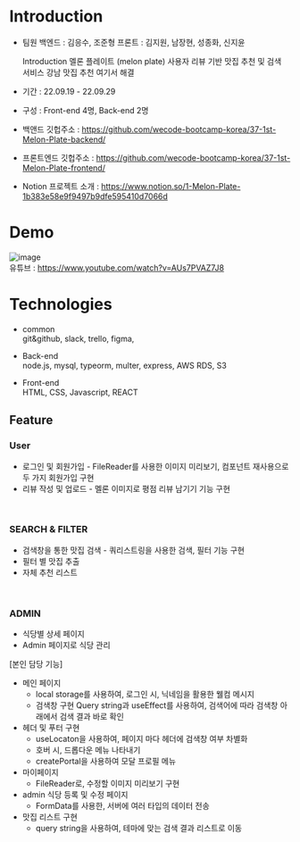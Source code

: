 # Introduction
- 팀원
  백엔드 : 김응수, 조준형
  프론트 : 김지원, 남장현, 성종화, 신지윤
  
  Introduction
  멜론 플레이트 (melon plate)
  사용자 리뷰 기반 맛집 추천 및 검색 서비스
  강남 맛집 추천 여기서 해결


- 기간 : 22.09.19 - 22.09.29
- 구성 : Front-end 4명, Back-end 2명

- 백앤드 깃헙주소 : https://github.com/wecode-bootcamp-korea/37-1st-Melon-Plate-backend/
- 프론트엔드 깃헙주소 : https://github.com/wecode-bootcamp-korea/37-1st-Melon-Plate-frontend/
- Notion 프로젝트 소개 : https://www.notion.so/1-Melon-Plate-1b383e58e9f9497b9dfe595410d7066d


# Demo

  ![image](https://user-images.githubusercontent.com/109328454/193214827-d8d2b6d7-f394-49f8-bb07-5c79247f6f87.png)
   <br/>
  유튜브 : https://www.youtube.com/watch?v=AUs7PVAZ7J8

# Technologies
  
- common <br/>
git&github, slack, trello, figma,


- Back-end <br/>
node.js, mysql, typeorm, multer, express, AWS RDS, S3

- Front-end <br/>
HTML, CSS, Javascript, REACT

  
## Feature

### User
  - 로그인 및 회원가입 - FileReader를 사용한 이미지 미리보기, 컴포넌트 재사용으로 두 가지 회원가입 구현
  - 리뷰 작성 및 업로드 - 멜론 이미지로 평점 리뷰 남기기 기능 구현
  <br/>
  
### SEARCH & FILTER
  - 검색창을 통한 맛집 검색 - 쿼리스트링을 사용한 검색, 필터 기능 구현
  - 필터 별 맛집 추출
  - 자체 추천 리스트
  <br/>
  
### ADMIN
  - 식당별 상세 페이지
  - Admin 페이지로 식당 관리
 
 [본인 담당 기능]
- 메인 페이지
  - local storage를 사용하여, 로그인 시, 닉네임을 활용한 웰컴 메시지
  - 검색창 구현
    Query string과 useEffect를 사용하여, 검색어에 따라 검색창 아래에서 검색 결과 바로 확인 
- 헤더 및 푸터 구현
  - useLocaton을 사용하여, 페이지 마다 헤더에 검색창 여부 차별화
  - 호버 시, 드롭다운 메뉴 나타내기
  - createPortal을 사용하여 모달 프로필 메뉴 
- 마이페이지
  - FileReader로, 수정할 이미지 미리보기 구현
- admin 식당 등록 및 수정 페이지
  -  FormData를 사용한, 서버에 여러 타입의 데이터 전송
- 맛집 리스트 구현
  - query string을 사용하여, 테마에 맞는 검색 결과 리스트로 이동
